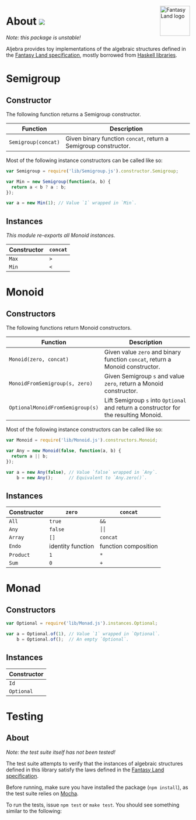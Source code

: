 <a href="https://github.com/pufuwozu/fantasy-land"><img src="https://raw.github.com/pufuwozu/fantasy-land/master/logo.png" align="right" width="82px" height="82px" alt="Fantasy Land logo" /></a>

About [<img src="https://travis-ci.org/markandrus/aljebra.png">](http://travis-ci.org/#!/markandrus/aljebra)
=====

_Note: this package is unstable!_

Aljebra provides toy implementations of the algebraic structures defined in the [Fantasy Land specification](https://github.com/pufuwozu/fantasy-land), mostly borrowed from [Haskell libraries](http://hackage.haskell.org/package/base).

Semigroup
=========

Constructor
-----------

The following function returns a Semigroup constructor.

| Function            | Description                                                     |
| ------------------- | --------------------------------------------------------------- |
| `Semigroup(concat)` | Given binary function `concat`, return a Semigroup constructor. |

Most of the following instance constructors can be called like so:

~~~JavaScript
var Semigroup = require('lib/Semigroup.js').constructor.Semigroup;

var Min = new Semigroup(function(a, b) {
  return a < b ? a : b;
});

var a = new Min(1); // Value `1` wrapped in `Min`.
~~~

Instances
---------

_This module re-exports all Monoid instances._

| Constructor | `concat` |
| ----------- | -------- |
| `Max`       | `>`      |
| `Min`       | `<`      |

Monoid
======

Constructors
------------

The following functions return Monoid constructors.

| Function                         | Description                                                                           |
| -------------------------------- | ------------------------------------------------------------------------------------- |
| `Monoid(zero, concat)`           | Given value `zero` and binary function `concat`, return a Monoid constructor.         |
| `MonoidFromSemigroup(s, zero)`   | Given Semigroup `s` and value `zero`, return a Monoid constructor.                    |
| `OptionalMonoidFromSemigroup(s)` | Lift Semigroup `s` into `Optional` and return a constructor for the resulting Monoid. |

Most of the following instance constructors can be called like so:

~~~JavaScript
var Monoid = require('lib/Monoid.js').constructors.Monoid;

var Any = new Monoid(false, function(a, b) {
  return a || b;
});

var a = new Any(false), // Value `false` wrapped in `Any`.
    b = new Any();      // Equivalent to `Any.zero()`.
~~~

Instances
---------

| Constructor | `zero`            | `concat`             |
| ----------- | ----------------- | -------------------- |
| `All`       | `true`            | `&&`                 |
| `Any`       | `false`           | <code>││</code>      |
| `Array`     | `[]`              | `concat`             |
| `Endo`      | identity function | function composition |
| `Product`   | `1`               | `*`                  |
| `Sum`       | `0`               | `+`                  |

Monad
=====

Constructors
------------

~~~JavaScript
var Optional = require('lib/Monad.js').instances.Optional;

var a = Optional.of(1), // Value `1` wrapped in `Optional`.
    b = Optional.of();  // An empty `Optional`.
~~~

Instances
---------

| Constructor |
| ----------- |
| `Id`        |
| `Optional`  |

Testing
=======

About
-----

_Note: the test suite itself has not been tested!_

The test suite attempts to verify that the instances of algebraic structures defined in this library satisfy the laws defined in the [Fantasy Land specification](https://github.com/pufuwozu/fantasy-land).

Before running, make sure you have installed the package (`npm install`), as the test suite relies on [Mocha](http://visionmedia.github.io/mocha/).

To run the tests, issue `npm test` or `make test`. You should see something similar to the following:
